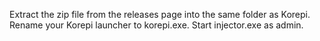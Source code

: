 Extract the zip file from the releases page into the same folder as Korepi.
Rename your Korepi launcher to korepi.exe.
Start injector.exe as admin.

